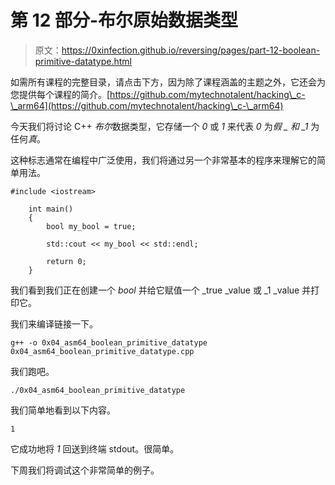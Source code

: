 # 第 12 部分-布尔原始数据类型

> 原文：<https://0xinfection.github.io/reversing/pages/part-12-boolean-primitive-datatype.html>

如需所有课程的完整目录，请点击下方，因为除了课程涵盖的主题之外，它还会为您提供每个课程的简介。[https://github.com/mytechnotalent/hacking\_c-\_arm64](https://github.com/mytechnotalent/hacking\_c-\_arm64)

今天我们将讨论 C++ *布尔*数据类型，它存储一个 *0* 或 *1* 来代表 *0* 为*假 _ 和 _1* 为任何*真*。

这种标志通常在编程中广泛使用，我们将通过另一个非常基本的程序来理解它的简单用法。

```
#include <iostream>

    int main()
    {
        bool my_bool = true;

        std::cout << my_bool << std::endl;

        return 0;
    }

```

我们看到我们正在创建一个 *bool* 并给它赋值一个 _true _value 或 _1 _value 并打印它。

我们来编译链接一下。

```
g++ -o 0x04_asm64_boolean_primitive_datatype 0x04_asm64_boolean_primitive_datatype.cpp

```

我们跑吧。

```
./0x04_asm64_boolean_primitive_datatype

```

我们简单地看到以下内容。

```
1

```

它成功地将 *1* 回送到终端 stdout。很简单。

下周我们将调试这个非常简单的例子。